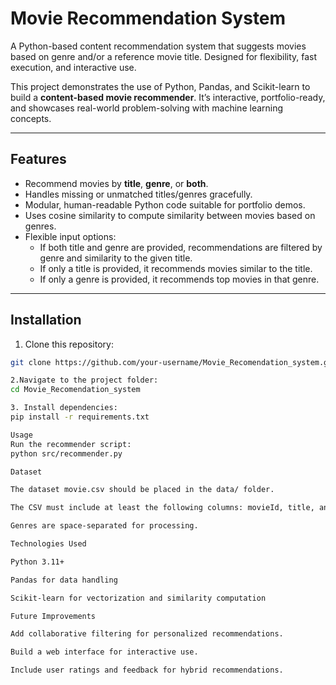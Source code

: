 # Movie Recommendation System

A Python-based content recommendation system that suggests movies based on genre and/or a reference movie title. Designed for flexibility, fast execution, and interactive use.

This project demonstrates the use of Python, Pandas, and Scikit-learn to build a **content-based movie recommender**. It’s interactive, portfolio-ready, and showcases real-world problem-solving with machine learning concepts.

---

## Features

- Recommend movies by **title**, **genre**, or **both**.  
- Handles missing or unmatched titles/genres gracefully.  
- Modular, human-readable Python code suitable for portfolio demos.  
- Uses cosine similarity to compute similarity between movies based on genres.  
- Flexible input options:  
  - If both title and genre are provided, recommendations are filtered by genre and similarity to the given title.  
  - If only a title is provided, it recommends movies similar to the title.  
  - If only a genre is provided, it recommends top movies in that genre.  

---

## Installation

1. Clone this repository:

```bash
git clone https://github.com/your-username/Movie_Recomendation_system.git

2.Navigate to the project folder:
cd Movie_Recomendation_system

3. Install dependencies:
pip install -r requirements.txt

Usage
Run the recommender script:
python src/recommender.py

Dataset

The dataset movie.csv should be placed in the data/ folder.

The CSV must include at least the following columns: movieId, title, and genres.

Genres are space-separated for processing.

Technologies Used

Python 3.11+

Pandas for data handling

Scikit-learn for vectorization and similarity computation

Future Improvements

Add collaborative filtering for personalized recommendations.

Build a web interface for interactive use.

Include user ratings and feedback for hybrid recommendations.

